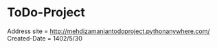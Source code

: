 # ToDo-Project
Address site = http://mehdizamaniantodoproject.pythonanywhere.com/
Created-Date = 1402/5/30
